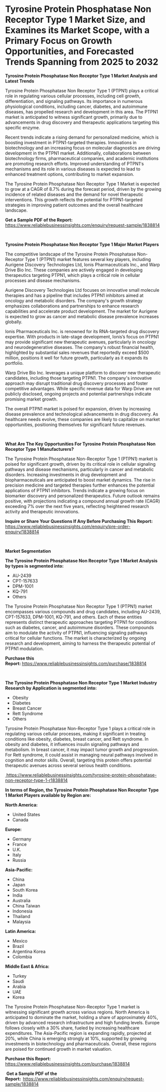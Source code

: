 <p><h1>Tyrosine Protein Phosphatase Non Receptor Type 1 Market Size, and Examines its Market Scope, with a Primary Focus on Growth Opportunities, and Forecasted Trends Spanning from 2025 to 2032</h1></p><p><strong>Tyrosine Protein Phosphatase Non Receptor Type 1 Market Analysis and Latest Trends</strong></p>
<p><p>Tyrosine Protein Phosphatase Non Receptor Type 1 (PTPN1) plays a critical role in regulating various cellular processes, including cell growth, differentiation, and signaling pathways. Its importance in numerous physiological conditions, including cancer, diabetes, and autoimmune diseases, has propelled research and development in this area. The PTPN1 market is anticipated to witness significant growth, primarily due to advancements in drug discovery and therapeutic applications targeting this specific enzyme.</p><p>Recent trends indicate a rising demand for personalized medicine, which is boosting investment in PTPN1-targeted therapies. Innovations in biotechnology and an increasing focus on molecular diagnostics are driving development in the PTPN1 market. Additionally, collaborations between biotechnology firms, pharmaceutical companies, and academic institutions are promoting research efforts. Improved understanding of PTPN1's mechanisms and its role in various diseases is expected to lead to enhanced treatment options, contributing to market expansion.</p><p>The Tyrosine Protein Phosphatase Non Receptor Type 1 Market is expected to grow at a CAGR of 8.7% during the forecast period, driven by the growing incidence of related diseases and the demand for novel therapeutic interventions. This growth reflects the potential for PTPN1-targeted strategies in improving patient outcomes and the overall healthcare landscape.</p></p>
<p><strong>Get a Sample PDF of the Report:&nbsp;</strong> <a href="https://www.reliablebusinessinsights.com/enquiry/request-sample/1838814?utm_campaign=2753&utm_medium=2&utm_source=Github&utm_content=ia&utm_term=19042025&utm_id=tyrosine-protein-phosphatase-non-receptor-type-1">https://www.reliablebusinessinsights.com/enquiry/request-sample/1838814</a></p>
<p>&nbsp;</p>
<p><strong>Tyrosine Protein Phosphatase Non Receptor Type 1 Major Market Players</strong></p>
<p><p>The competitive landscape of the Tyrosine Protein Phosphatase Non-Receptor Type 1 (PTPN1) market features several key players, including Aurigene Discovery Technologies Ltd, Ionis Pharmaceuticals Inc., and Warp Drive Bio Inc. These companies are actively engaged in developing therapeutics targeting PTPN1, which plays a critical role in cellular processes and disease mechanisms.</p><p>Aurigene Discovery Technologies Ltd focuses on innovative small molecule therapies and has a pipeline that includes PTPN1 inhibitors aimed at oncology and metabolic disorders. The company's growth strategy emphasizes collaborations and partnerships to enhance research capabilities and accelerate product development. The market for Aurigene is expected to grow as cancer and metabolic disease prevalence increases globally.</p><p>Ionis Pharmaceuticals Inc. is renowned for its RNA-targeted drug discovery expertise. With products in late-stage development, Ionis’s focus on PTPN1 may provide significant new therapeutic avenues, particularly in oncology and neurodegenerative diseases. The company's robust financial health, highlighted by substantial sales revenues that reportedly exceed $500 million, positions it well for future growth, particularly as it expands its portfolio.</p><p>Warp Drive Bio Inc. leverages a unique platform to discover new therapeutic candidates, including those targeting PTPN1. The company's innovative approach may disrupt traditional drug discovery processes and foster competitive advantages. While specific revenue data for Warp Drive are not publicly disclosed, ongoing projects and potential partnerships indicate promising market growth.</p><p>The overall PTPN1 market is poised for expansion, driven by increasing disease prevalence and technological advancements in drug discovery. As healthcare needs evolve, these companies are likely to capitalize on market opportunities, positioning themselves for significant future revenues.</p></p>
<p>&nbsp;</p>
<p><strong>What Are The Key Opportunities For Tyrosine Protein Phosphatase Non Receptor Type 1 Manufacturers?</strong></p>
<p><p>The Tyrosine Protein Phosphatase Non-Receptor Type 1 (PTPN1) market is poised for significant growth, driven by its critical role in cellular signaling pathways and disease mechanisms, particularly in cancer and metabolic disorders. Increasing investments in drug development and biopharmaceuticals are anticipated to boost market dynamics. The rise in precision medicine and targeted therapies further enhances the potential applications of PTPN1 inhibitors. Trends indicate a growing focus on biomarker discovery and personalized therapeutics. Future outlook remains positive, with projections indicating a compound annual growth rate (CAGR) exceeding 7% over the next five years, reflecting heightened research activity and therapeutic innovations.</p></p>
<p><strong>Inquire or Share Your Questions If Any Before Purchasing This Report:</strong> <a href="https://www.reliablebusinessinsights.com/enquiry/pre-order-enquiry/1838814?utm_campaign=2753&utm_medium=2&utm_source=Github&utm_content=ia&utm_term=19042025&utm_id=tyrosine-protein-phosphatase-non-receptor-type-1">https://www.reliablebusinessinsights.com/enquiry/pre-order-enquiry/1838814</a></p>
<p>&nbsp;</p>
<p><strong>Market Segmentation</strong></p>
<p><strong>The Tyrosine Protein Phosphatase Non Receptor Type 1 Market Analysis by types is segmented into:</strong></p>
<p><ul><li>AU-2439</li><li>CPT-157633</li><li>DPM-1001</li><li>KQ-791</li><li>Others</li></ul></p>
<p><p>The Tyrosine Protein Phosphatase Non Receptor Type 1 (PTPN1) market encompasses various compounds and drug candidates, including AU-2439, CPT-157633, DPM-1001, KQ-791, and others. Each of these entities represents distinct therapeutic approaches targeting PTPN1 for conditions such as diabetes, cancer, and autoimmune disorders. These compounds aim to modulate the activity of PTPN1, influencing signaling pathways critical for cellular functions. The market is characterized by ongoing research and development, aiming to harness the therapeutic potential of PTPN1 modulation.</p></p>
<p><strong>Purchase this Report:&nbsp;</strong><a href="https://www.reliablebusinessinsights.com/purchase/1838814?utm_campaign=2753&utm_medium=2&utm_source=Github&utm_content=ia&utm_term=19042025&utm_id=tyrosine-protein-phosphatase-non-receptor-type-1">https://www.reliablebusinessinsights.com/purchase/1838814</a></p>
<p>&nbsp;</p>
<p><strong>The Tyrosine Protein Phosphatase Non Receptor Type 1 Market Industry Research by Application is segmented into:</strong></p>
<p><ul><li>Obesity</li><li>Diabetes</li><li>Breast Cancer</li><li>Rett Syndrome</li><li>Others</li></ul></p>
<p><p>Tyrosine Protein Phosphatase Non-Receptor Type 1 plays a critical role in regulating various cellular processes, making it significant in treating conditions like obesity, diabetes, breast cancer, and Rett syndrome. In obesity and diabetes, it influences insulin signaling pathways and metabolism. In breast cancer, it may impact tumor growth and progression. For Rett syndrome, it could assist in managing neural pathways involved in cognition and motor skills. Overall, targeting this protein offers potential therapeutic avenues across several serious health conditions.</p></p>
<p><a href="https://www.reliablebusinessinsights.com/tyrosine-protein-phosphatase-non-receptor-type-1-r1838814?utm_campaign=2753&utm_medium=2&utm_source=Github&utm_content=ia&utm_term=19042025&utm_id=tyrosine-protein-phosphatase-non-receptor-type-1">&nbsp;https://www.reliablebusinessinsights.com/tyrosine-protein-phosphatase-non-receptor-type-1-r1838814</a></p>
<p><strong>In terms of Region, the Tyrosine Protein Phosphatase Non Receptor Type 1 Market Players available by Region are:</strong></p>
<p>
    <p> <strong> North America: </strong>
        <ul>
            <li>United States</li>
            <li>Canada</li>
        </ul>
        </p> 
    <p> <strong> Europe: </strong>
        <ul>
            <li>Germany</li>
            <li>France</li>
            <li>U.K.</li>
            <li>Italy</li>
            <li>Russia</li>
        </ul>
        </p> 
    <p> <strong> Asia-Pacific: </strong>
        <ul>
            <li>China</li>
            <li>Japan</li>
            <li>South Korea</li>
            <li>India</li>
            <li>Australia</li>
            <li>China Taiwan</li>
            <li>Indonesia</li>
            <li>Thailand</li>
            <li>Malaysia</li>
        </ul>
        </p> 
    <p> <strong> Latin America: </strong>
        <ul>
            <li>Mexico</li>
            <li>Brazil</li>
            <li>Argentina Korea</li>
            <li>Colombia</li>
        </ul>
        </p> 
    <p> <strong> Middle East & Africa: </strong>
        <ul>
            <li>Turkey</li>
            <li>Saudi</li>
            <li>Arabia</li>
            <li>UAE</li>
            <li>Korea</li>
        </ul>
    </p>
    </p>
<p><p>The Tyrosine Protein Phosphatase Non-Receptor Type 1 market is witnessing significant growth across various regions. North America is anticipated to dominate the market, holding a share of approximately 40%, driven by advanced research infrastructure and high funding levels. Europe follows closely with a 30% share, fueled by increasing healthcare expenditures. The Asia-Pacific region is expanding rapidly, projected at 20%, while China is emerging strongly at 10%, supported by growing investments in biotechnology and pharmaceuticals. Overall, these regions are poised for continued growth in market valuation.</p></p>
<p><strong>Purchase this Report: </strong><a href="https://www.reliablebusinessinsights.com/purchase/1838814?utm_campaign=2753&utm_medium=2&utm_source=Github&utm_content=ia&utm_term=19042025&utm_id=tyrosine-protein-phosphatase-non-receptor-type-1">https://www.reliablebusinessinsights.com/purchase/1838814</a></p>
<p>&nbsp;<strong>Get a Sample PDF of the Report:&nbsp;&nbsp;</strong><a href="https://www.reliablebusinessinsights.com/enquiry/request-sample/1838814?utm_campaign=2753&utm_medium=2&utm_source=Github&utm_content=ia&utm_term=19042025&utm_id=tyrosine-protein-phosphatase-non-receptor-type-1">https://www.reliablebusinessinsights.com/enquiry/request-sample/1838814</a></p>
<p><strong></strong></p>
<p><p></p><p></p><p></p></p>